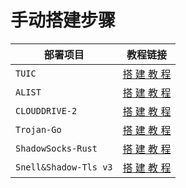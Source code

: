 # 手动搭建步骤

|部署项目|教程链接|
|-------|------|
| `TUIC`  |[搭 建 教 程](https://github.com/MHY2233/MHY2233/blob/main/Tutorial/Tuic%E8%8A%82%E7%82%B9%E6%90%AD%E5%BB%BA.md) |
| `ALIST` | [搭 建 教 程](https://github.com/MHY2233/MHY2233/blob/main/Tutorial/Alist%E6%89%8B%E5%8A%A8%E6%90%AD%E5%BB%BA.md)|
|`CLOUDDRIVE-2`|[搭 建 教 程](https://github.com/MHY2233/MHY2233/blob/main/Tutorial/CloudDrive-2%E9%83%A8%E7%BD%B2.md)|
|`Trojan-Go`|[搭 建 教 程](https://github.com/MHY2233/MHY2233/blob/main/Tutorial/Trojan-Go%E8%8A%82%E7%82%B9%E6%90%AD%E5%BB%BA.md)|
|`ShadowSocks-Rust`|[搭 建 教 程](https://github.com/MHY2233/MHY2233/blob/main/Tutorial/ShadowSocks.md)|
|`Snell&Shadow-Tls v3`|[搭 建 教 程](https://github.com/MHY2233/MHY2233/blob/main/Tutorial/Snell+Shadow-tls%20v3%E9%83%A8%E7%BD%B2.md)|













